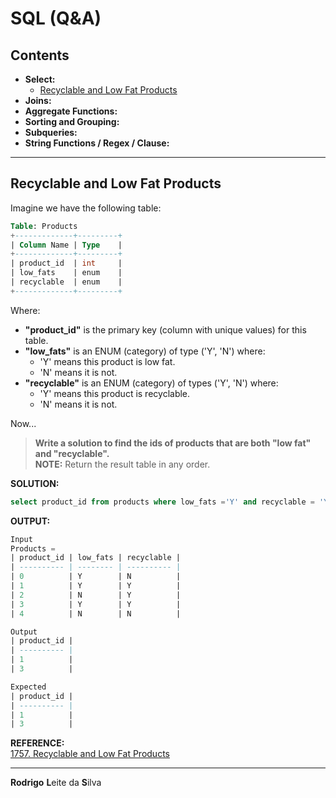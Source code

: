 # SQL (Q&A)

## Contents

 - **Select:**
   - [Recyclable and Low Fat Products](#select-1757)
 - **Joins:**
 - **Aggregate Functions:**
 - **Sorting and Grouping:**
 - **Subqueries:**
 - **String Functions / Regex / Clause:**




































































































<!--- ( Select ) --->

---

<div id="select-1757"></div>

## Recyclable and Low Fat Products

Imagine we have the following table:

```sql
Table: Products
+-------------+---------+
| Column Name | Type    |
+-------------+---------+
| product_id  | int     |
| low_fats    | enum    |
| recyclable  | enum    |
+-------------+---------+
```

Where:

 - **"product_id"** is the primary key (column with unique values) for this table.
 - **"low_fats"** is an ENUM (category) of type ('Y', 'N') where:
   - 'Y' means this product is low fat.
   - 'N' means it is not.
 - **"recyclable"** is an ENUM (category) of types ('Y', 'N') where:
   - 'Y' means this product is recyclable.
   - 'N' means it is not.

Now...

> **Write a solution to find the ids of products that are both "low fat" and "recyclable".**  
> **NOTE:** Return the result table in any order.

**SOLUTION:**  
```sql
select product_id from products where low_fats ='Y' and recyclable = 'Y'
```

**OUTPUT:**  
```sql
Input
Products =
| product_id | low_fats | recyclable |
| ---------- | -------- | ---------- |
| 0          | Y        | N          |
| 1          | Y        | Y          |
| 2          | N        | Y          |
| 3          | Y        | Y          |
| 4          | N        | N          |

Output
| product_id |
| ---------- |
| 1          |
| 3          |

Expected
| product_id |
| ---------- |
| 1          |
| 3          |
```

**REFERENCE:**  
[1757. Recyclable and Low Fat Products](https://leetcode.com/problems/recyclable-and-low-fat-products/)



































































































---

**Rodrigo** **L**eite da **S**ilva
